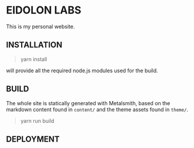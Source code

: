 # EIDOLON LABS

This is my personal website.

## INSTALLATION

  > yarn install

will provide all the required node.js modules used for the build.

## BUILD

The whole site is statically generated with Metalsmith, based on the markdown content found in `content/` and the theme assets found in `theme/`. 

  > yarn run build

## DEPLOYMENT
